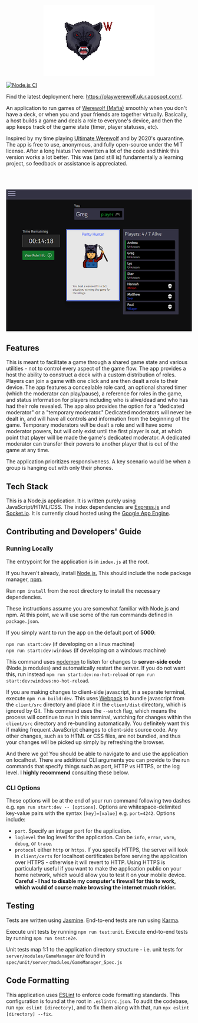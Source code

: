 <p align="center">
  <img width="300" src="/client/src/images/logo.gif"/>
</p>

[![Node.js CI](https://github.com/AlecM33/Werewolf/actions/workflows/node.js.yml/badge.svg?branch=master)](https://github.com/AlecM33/Werewolf/actions/workflows/node.js.yml)

Find the latest deployment here: https://playwerewolf.uk.r.appspot.com/.

An application to run games of <a href="https://en.wikipedia.org/wiki/Mafia_(party_game)">Werewolf (Mafia)</a>
smoothly when you don't have a deck, or when you and your friends are together virtually. Basically, a host builds a game and deals a role to everyone's device, and then the app keeps track of the game state (timer, player statuses, etc). 

Inspired by my time playing <a href="https://boardgamegeek.com/boardgame/152242/ultimate-werewolf-deluxe-edition">Ultimate Werewolf</a> and by
2020's quarantine. The app is free to use, anonymous, and fully open-source under the MIT license. After a long hiatus I've rewritten a lot of the code and think this version works a lot better. This was (and still is) fundamentally a learning project, so feedback or assistance is appreciated.

<br><br>
<p align="center">
  <img width="600" src="./client/src/images/screenshots/player.PNG"/>
</p>

## Features

This is meant to facilitate a game through a shared game state and various utilities - not to control
every aspect of the game flow. The app provides a host the ability to construct a deck with a custom distribution
of roles. Players can join a game with one click and are then dealt a role to their device. The app features a concealable 
role card, an optional shared timer (which the moderator can play/pause), a reference for roles in the game, and status 
information for players including who is alive/dead and who has had their role revealed. The app also provides the 
option for a "dedicated moderator" or a "temporary moderator." Dedicated moderators will never be dealt in, and will 
have all controls and information from the beginning of the game. Temporary moderators _will_ be dealt a role and will
have some moderator powers, but will only exist until the first player is out, at which point that player will be made 
the game's dedicated moderator. A dedicated moderator can transfer their powers to another player that is out of the 
game at any time. 

The application prioritizes responsiveness. A key scenario would be when a group is hanging out with only their phones.

## Tech Stack

This is a Node.js application. It is written purely using JavaScript/HTML/CSS. The index dependencies are
<a href="https://expressjs.com/">Express.js</a> and <a href="https://socket.io/">Socket.io</a>. It is currently cloud hosted using the <a href='https://cloud.google.com/appengine'>Google App Engine</a>.

## Contributing and Developers' Guide

### Running Locally

The entrypoint for the application is in `index.js` at the root. 

If you haven't already, install <a href="https://nodejs.org/en/">Node.js.</a> This should include the node package 
manager, <a href="https://www.npmjs.com/">npm</a>.

Run `npm install` from the root directory to install the necessary dependencies.

These instructions assume you are somewhat familiar with Node.js and npm. At this point, we will use some of the run
commands defined in `package.json`.

If you simply want to run the app on the default port of **5000**:

`npm run start:dev` (if developing on a linux machine)<br>
`npm run start:dev:windows` (if developing on a windows machine)

This command uses <a href="https://www.npmjs.com/package/nodemon">nodemon</a>
to listen for changes to **server-side code** (Node.js modules) and automatically restart the server. If you do not want 
this, run instead `npm run start:dev:no-hot-reload` or `npm run start:dev:windows:no-hot-reload`. 

If you are making changes to client-side javascript, in a separate terminal, execute `npm run build:dev`. This uses <a href="https://webpack.js.org/">
Webpack</a> to bundle javascript from the `client/src` directory and place it in the `client/dist` directory, which is ignored by Git.
This command uses the `--watch` flag, which means the process will continue
to run in this terminal, watching for changes within the `client/src` directory and re-bundling automatically. You 
definitely want this if making frequent JavaScript changes to client-side source code. Any other changes, such as to HTML or CSS
files, are not bundled, and thus your changes will be picked up simply by refreshing the browser.

And there we go! You should be able to navigate to and use the application on localhost. There are additional CLI arguments
you can provide to the run commands that specify things such as port, HTTP vs HTTPS, or the log level. I **highly recommend**
consulting these below.

### CLI Options

These options will be at the end of your run command following two dashes e.g. `npm run start:dev -- [options]`.
Options are whitespace-delimited key-value pairs with the syntax `[key]=[value]` e.g. `port=4242`. Options include:

- `port`. Specify an integer port for the application.
- `loglevel` the log level for the application. Can be `info`, `error`, `warn`, `debug`, or `trace`. 
- `protocol` either `http` or `https`. If you specify HTTPS, the server will look in `client/certs` for localhost certificates
before serving the application over HTTPS - otherwise it will revert to HTTP. Using HTTPS is particularly useful if you
  want to make the application public on your home network, which would allow you to test it on your mobile device. **Careful -
  I had to disable my computer's firewall for this to work, which would of course make browsing the internet much riskier.**

## Testing

Tests are written using <a href="https://jasmine.github.io/">Jasmine</a>. End-to-end tests are run using <a href='https://karma-runner.github.io/latest/index.html'>Karma</a>.

Execute unit tests by running `npm run test:unit`. Execute end-to-end tests by running `npm run test:e2e`. 

Unit tests map 1:1 to the application directory structure - i.e. unit tests for 
`server/modules/GameManager` are found in `spec/unit/server/modules/GameManager_Spec.js`

## Code Formatting

This application uses <a href="https://eslint.org/">ESLint</a> to enforce code formatting standards. This configuration is found at the root in `.eslintrc.json`. 
To audit the codebase, run `npx eslint [directory]`, and to fix them along with that, run `npx eslint [directory] --fix`.
